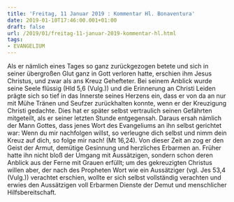 ```yaml
---
title: 'Freitag, 11 Januar 2019 : Kommentar Hl. Bonaventura'
date: 2019-01-10T17:46:00.001+01:00
draft: false
url: /2019/01/freitag-11-januar-2019-kommentar-hl.html
tags: 
- EVANGELIUM
---
```


Als er nämlich eines Tages so ganz zurückgezogen betete und sich in seiner übergroßen Glut ganz in Gott verloren hatte, erschien ihm Jesus Christus, und zwar als ans Kreuz Gehefteter. Bei seinem Anblick wurde seine Seele flüssig (Hld 5,6 (Vulg.)) und die Erinnerung an Christi Leiden prägte sich so tief in das Innerste seines Herzens ein, dass er von da an nur mit Mühe Tränen und Seufzer zurückhalten konnte, wenn er der Kreuzigung Christi gedachte. Dies hat er später selbst vertraulich seinen Gefährten mitgeteilt, als er seiner letzten Stunde entgegensah. Daraus ersah nämlich der Mann Gottes, dass jenes Wort des Evangeliums an ihn selbst gerichtet war: Wenn du mir nachfolgen willst, so verleugne dich selbst und nimm dein Kreuz auf dich, so folge mir nach! (Mt 16,24). Von dieser Zeit an zog er den Geist der Armut, demütige Gesinnung und herzliches Erbarmen an. Früher hatte ihn nicht bloß der Umgang mit Aussätzigen, sondern schon deren Anblick aus der Ferne mit Grauen erfüllt; um des gekreuzigten Christus willen aber, der nach des Propheten Wort wie ein Aussätziger (vgl. Jes 53,4 (Vulg.)) verachtet erschien, wollte er sich selbst vollständig verachten und erwies den Aussätzigen voll Erbarmen Dienste der Demut und menschlicher Hilfsbereitschaft.